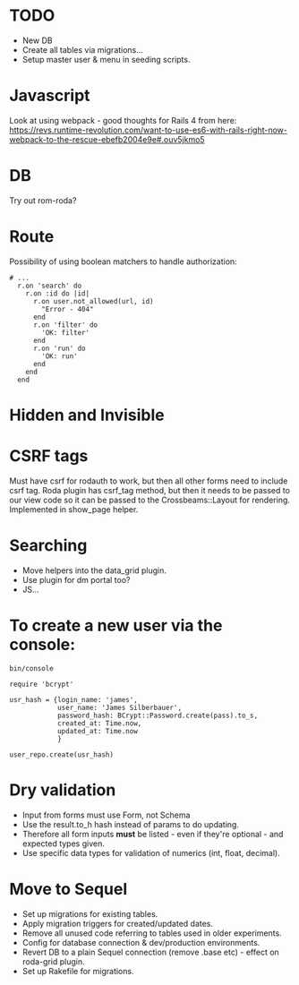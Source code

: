 # TODO

* New DB
* Create all tables via migrations...
* Setup master user & menu in seeding scripts.


# Javascript

Look at using webpack - good thoughts for Rails 4 from here: https://revs.runtime-revolution.com/want-to-use-es6-with-rails-right-now-webpack-to-the-rescue-ebefb2004e9e#.ouv5jkmo5

# DB

Try out rom-roda?

# Route

Possibility of using boolean matchers to handle authorization:

~~~{.ruby}
# ...
  r.on 'search' do
    r.on :id do |id|
      r.on user.not_allowed(url, id)
        "Error - 404"
      end
      r.on 'filter' do
        'OK: filter'
      end
      r.on 'run' do
        'OK: run'
      end
    end
  end
~~~

# Hidden and Invisible

# CSRF tags

Must have csrf for rodauth to work, but then all other forms need to include csrf tag.
Roda plugin has csrf_tag method, but then it needs to be passed to our view code so it can be passed to the Crossbeams::Layout for rendering.
Implemented in show_page helper.

# Searching

* Move helpers into the data_grid plugin.
* Use plugin for dm portal too?
* JS...

# To create a new user via the console:

`bin/console`

~~~{.ruby}
require 'bcrypt'

usr_hash = {login_name: 'james',
            user_name: 'James Silberbauer',
            password_hash: BCrypt::Password.create(pass).to_s,
            created_at: Time.now,
            updated_at: Time.now
            }

user_repo.create(usr_hash)
~~~

# Dry validation

* Input from forms must use Form, not Schema
* Use the result.to_h hash instead of params to do updating.
* Therefore all form inputs **must** be listed - even if they're optional - and expected types given.
* Use specific data types for validation of numerics (int, float, decimal).

# Move to Sequel

* Set up migrations for existing tables.
* Apply migration triggers for created/updated dates.
* Remove all unused code referring to tables used in older experiments.
* Config for database connection & dev/production environments.
* Revert DB to a plain Sequel connection (remove .base etc) - effect on roda-grid plugin.
* Set up Rakefile for migrations.
